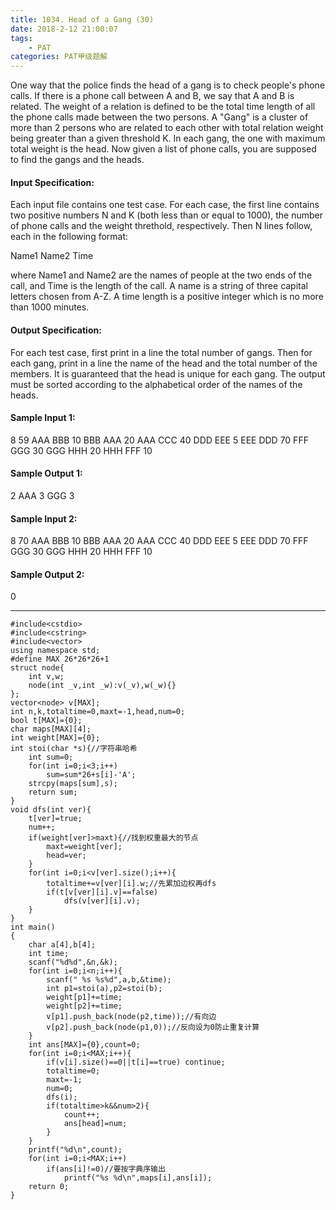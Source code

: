 ```yaml
---
title: 1034. Head of a Gang (30)
date: 2018-2-12 21:00:07
tags: 
	- PAT
categories: PAT甲级题解
---
```


One way that the police finds the head of a gang is to check people's phone calls. If there is a phone call between A and B, we say that A and B is related. The weight of a relation is defined to be the total time length of all the phone calls made between the two persons. A "Gang" is a cluster of more than 2 persons who are related to each other with total relation weight being greater than a given threshold K. In each gang, the one with maximum total weight is the head. Now given a list of phone calls, you are supposed to find the gangs and the heads.

#### Input Specification:

Each input file contains one test case. For each case, the first line contains two positive numbers N and K (both less than or equal to 1000), the number of phone calls and the weight threthold, respectively. Then N lines follow, each in the following format:

Name1 Name2 Time

where Name1 and Name2 are the names of people at the two ends of the call, and Time is the length of the call. A name is a string of three capital letters chosen from A-Z. A time length is a positive integer which is no more than 1000 minutes.

#### Output Specification:

For each test case, first print in a line the total number of gangs. Then for each gang, print in a line the name of the head and the total number of the members. It is guaranteed that the head is unique for each gang. The output must be sorted according to the alphabetical order of the names of the heads.

#### Sample Input 1:
8 59
AAA BBB 10
BBB AAA 20
AAA CCC 40
DDD EEE 5
EEE DDD 70
FFF GGG 30
GGG HHH 20
HHH FFF 10
#### Sample Output 1:
2
AAA 3
GGG 3
#### Sample Input 2:
8 70
AAA BBB 10
BBB AAA 20
AAA CCC 40
DDD EEE 5
EEE DDD 70
FFF GGG 30
GGG HHH 20
HHH FFF 10
#### Sample Output 2:
0
***

```
#include<cstdio>
#include<cstring>
#include<vector>
using namespace std;
#define MAX 26*26*26+1
struct node{
    int v,w;
    node(int _v,int _w):v(_v),w(_w){}
};
vector<node> v[MAX];
int n,k,totaltime=0,maxt=-1,head,num=0;
bool t[MAX]={0};
char maps[MAX][4];
int weight[MAX]={0};
int stoi(char *s){//字符串哈希
    int sum=0;
    for(int i=0;i<3;i++)
        sum=sum*26+s[i]-'A';
    strcpy(maps[sum],s);
    return sum;
}
void dfs(int ver){
    t[ver]=true;
    num++;
    if(weight[ver]>maxt){//找到权重最大的节点
        maxt=weight[ver];
        head=ver;
    }
    for(int i=0;i<v[ver].size();i++){
        totaltime+=v[ver][i].w;//先累加边权再dfs
        if(t[v[ver][i].v]==false)            
            dfs(v[ver][i].v);
    }
}
int main()
{
    char a[4],b[4];
    int time;
    scanf("%d%d",&n,&k);
    for(int i=0;i<n;i++){
        scanf(" %s %s%d",a,b,&time);
        int p1=stoi(a),p2=stoi(b);
        weight[p1]+=time;
        weight[p2]+=time;
        v[p1].push_back(node(p2,time));//有向边
        v[p2].push_back(node(p1,0));//反向设为0防止重复计算
    }
    int ans[MAX]={0},count=0;
    for(int i=0;i<MAX;i++){
        if(v[i].size()==0||t[i]==true) continue;
        totaltime=0;
        maxt=-1;
        num=0;
        dfs(i);
        if(totaltime>k&&num>2){
            count++;
            ans[head]=num;
        }
    }
    printf("%d\n",count);
    for(int i=0;i<MAX;i++)
        if(ans[i]!=0)//要按字典序输出
            printf("%s %d\n",maps[i],ans[i]);
    return 0;
}
```